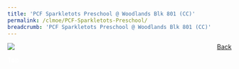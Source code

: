 ```yaml
---
title: 'PCF Sparkletots Preschool @ Woodlands Blk 801 (CC)'
permalink: /clmoe/PCF-Sparkletots-Preschool/
breadcrumb: 'PCF Sparkletots Preschool @ Woodlands Blk 801 (CC)'
---
```


<!-- Global site tag (gtag.js) - Google Ads: 726049306 -->
<script async src="https://www.googletagmanager.com/gtag/js?id=AW-726049306"></script>
<script>
  window.dataLayer = window.dataLayer || [];
  function gtag(){dataLayer.push(arguments);}
  gtag('js', new Date());

  gtag('config', 'AW-726049306');
</script>
<a href="/exhibits/华文学习展示区-chinese-exhibitions-c/preschool/" style="float:right;">Back</a>
 <img src="/images/Poster_PCF-CL.jpg"> <br/>

<div class="btntop"><a href="#top" style="text-decoration:none;"><span style="color:white"><b>Top</b></span></a></div>
